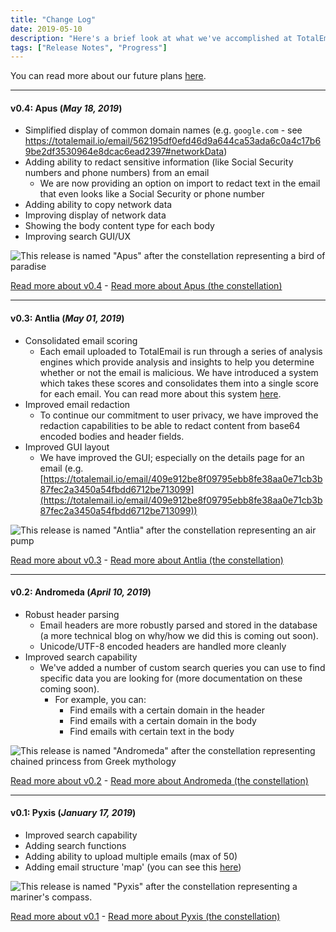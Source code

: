 ```yaml
---
title: "Change Log"
date: 2019-05-10
description: "Here's a brief look at what we've accomplished at TotalEmail."
tags: ["Release Notes", "Progress"]
---
```


You can read more about our future plans [here](/road-map/).

<hr>

#### v0.4: Apus (*May 18, 2019*)

- Simplified display of common domain names (e.g. `google.com` - see https://totalemail.io/email/562195df0efd46d9a644ca53ada6c0a4c17b69be2df3530964e8dcac6ead2397#networkData)
- Adding ability to redact sensitive information (like Social Security numbers and phone numbers) from an email
    - We are now providing an option on import to redact text in the email that even looks like a Social Security or phone number
- Adding ability to copy network data
- Improving display of network data
- Showing the body content type for each body
- Improving search GUI/UX

![This release is named "Apus" after the constellation representing a bird of paradise](/imgs/apus-annotated.jpg)

[Read more about v0.4](/apus-0-4/) - [Read more about Apus (the constellation)](https://en.wikipedia.org/wiki/Apus)

<hr>

#### v0.3: Antlia (*May 01, 2019*)

- Consolidated email scoring
    - Each email uploaded to TotalEmail is run through a series of analysis engines which provide analysis and insights to help you determine whether or not the email is malicious. We have introduced a system which takes these scores and consolidates them into a single score for each email. You can read more about this system [here](/email-scoring-0/).
- Improved email redaction
    - To continue our commitment to user privacy, we have improved the redaction capabilities to be able to redact content from base64 encoded bodies and header fields.
- Improved GUI layout
    - We have improved the GUI; especially on the details page for an email (e.g. [https://totalemail.io/email/409e912be8f09795ebb8fe38aa0e71cb3b87fec2a3450a54fbdd6712be713099](https://totalemail.io/email/409e912be8f09795ebb8fe38aa0e71cb3b87fec2a3450a54fbdd6712be713099))

![This release is named "Antlia" after the constellation representing an air pump](/imgs/antlia-annotated.jpg)

[Read more about v0.3](/antlia-0-3/) - [Read more about Antlia (the constellation)](https://en.wikipedia.org/wiki/Antlia)

<hr>

#### v0.2: Andromeda (*April 10, 2019*)

- Robust header parsing
    - Email headers are more robustly parsed and stored in the database (a more technical blog on why/how we did this is coming out soon).
    - Unicode/UTF-8 encoded headers are handled more cleanly
- Improved search capability
    - We've added a number of custom search queries you can use to find specific data you are looking for (more documentation on these coming soon).
        - For example, you can:
            - Find emails with a certain domain in the header
            - Find emails with a certain domain in the body
            - Find emails with certain text in the body

![This release is named "Andromeda" after the constellation representing chained princess from Greek mythology](/imgs/andromeda_annotated.png)

[Read more about v0.2](/andromeda-0-2/) - [Read more about Andromeda (the constellation)](https://en.wikipedia.org/wiki/Andromeda_(constellation))

<hr>

#### v0.1: Pyxis (*January 17, 2019*)

- Improved search capability
- Adding search functions
- Adding ability to upload multiple emails (max of 50)
- Adding email structure 'map' (you can see this [here](https://totalemail.io/email/2159d16de88b89a91418ea282c1e26404b625a225aece7921838ab428b74f5a2))

![This release is named "Pyxis" after the constellation representing a mariner's compass.](/imgs/Pyxis.jpg)

[Read more about v0.1](/pyxis-0-1/) - [Read more about Pyxis (the constellation)](https://en.wikipedia.org/wiki/Pyxis)
